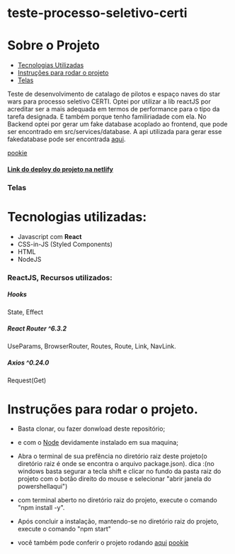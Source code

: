 # teste-processo-seletivo-certi
# Sobre o Projeto


- [Tecnologias Utilizadas](#tecnologias-utilizadas)
- [Instruções para rodar o projeto](#instruções-para-rodar-o-projeto)
- [Telas](#telas)

Teste de desenvolvimento de catalago de pilotos e espaço naves do star wars para processo seletivo CERTI.
Optei por utilizar a lib reactJS por acreditar ser a mais adequada em termos de performance para o tipo da tarefa designada. E também porque tenho familiriadade com ela.
No Backend optei por gerar um fake database acoplado ao frontend, que pode ser encontrado em src/services/database. A api utilizada para gerar esse fakedatabase pode ser encontrada [aqui](https://github.com/Lmsilvano/teste-processoseletivo-certi-backend).


[pookie](#pookie)
#### [Link do deploy do projeto na netlify](https://starwarscatalog-certi.netlify.app)
### Telas
# Tecnologias utilizadas:
* Javascript com **React**
* CSS-in-JS (Styled Components)
* HTML
* NodeJS
### ReactJS, Recursos utilizados:
##### Hooks
State, Effect
##### React Router ^6.3.2
UseParams, BrowserRouter, Routes, Route, Link, NavLink.
##### Axios ^0.24.0
Request(Get)

# Instruções para rodar o projeto.
- Basta clonar, ou fazer donwload deste repositório;
 
- e com o [Node](https://nodejs.org/en/) devidamente instalado em sua maquina;
 
- Abra o terminal de sua prefência no diretório raiz deste projeto(o diretório raiz é onde se encontra o arquivo package.json). 
dica :(no windows basta segurar a tecla shift e clicar no fundo da pasta raiz do projeto com o botão direito do mouse e selecionar "abrir janela do powershellaqui") 

- com terminal aberto no diretório raiz do projeto, execute o comando "npm install -y".

- Após concluir a instalação, mantendo-se no diretório raiz do projeto, execute o comando "npm start"
- você também pode conferir o projeto rodando [aqui](https://starwarscatalog-certi.netlify.app)
[pookie](#pookie)
